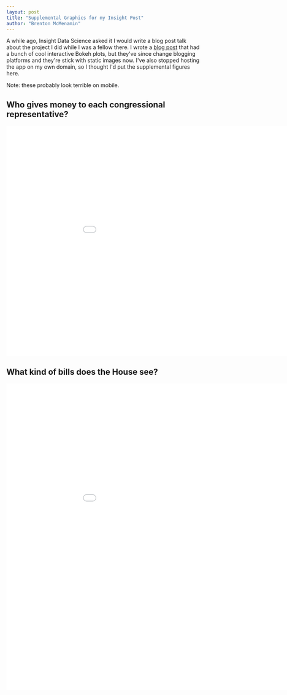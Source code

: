 ```yaml
---
layout: post
title: "Supplemental Graphics for my Insight Post"
author: "Brenton McMenamin"
---
```


A while ago, Insight Data Science asked it I would write a blog post talk about the project I did while I was a fellow there. I wrote a [blog post](https://blog.insightdatascience.com/legislator-prognosticator-45aa6fd12013) that had a bunch of cool interactive Bokeh plots, but they've since change blogging platforms and they're stick with static images now. I've also stopped hosting the app on my own domain, so I thought I'd put the supplemental figures here.

Note: these probably look terrible on mobile.

## Who gives money to each congressional representative?


<div>
    <iframe src="/figs/insightBlog/money_plot.html" height="600" width="1000" allowfullscreen="" frameborder="0">
    </iframe>
</div>

## What kind of bills does the House see?

<div>
    <iframe src="/figs/insightBlog/text_plot.html" height="800" width="1000" allowfullscreen="" frameborder="0">
    </iframe>
</div>
